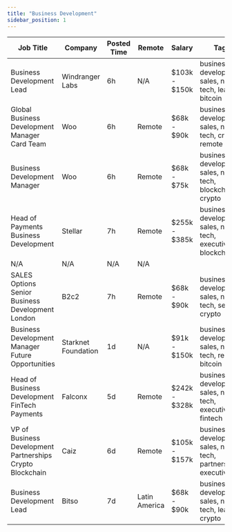 ```yaml
---
title: "Business Development"
sidebar_position: 1
---
```


| Job Title | Company | Posted Time | Remote | Salary | Tags | Apply Link |
|-----------|---------|-------------|--------|--------|------|------------|
| Business Development Lead | Windranger Labs | 6h | N/A | $103k - $150k | business development, sales, non tech, lead, bitcoin | [Apply](https://web3.career/business-development-lead-windrangerlabs/105238) |
| Global Business Development Manager Card Team | Woo | 6h | Remote | $68k - $90k | business development, sales, non tech, crypto, remote | [Apply](https://web3.career/global-business-development-manager-card-team-woo/95645) |
| Business Development Manager | Woo | 6h | Remote | $68k - $75k | business development, sales, non tech, blockchain, crypto | [Apply](https://web3.career/business-development-manager-woo/95644) |
| Head of Payments Business Development | Stellar | 7h | Remote | $255k - $385k | business development, sales, non tech, executive, blockchain | [Apply](https://web3.career/head-of-payments-business-development-stellar/97571) |
| N/A | N/A | N/A | N/A |  |  | [Apply](https://web3.career/metana) |
| SALES Options Senior Business Development London | B2c2 | 7h | Remote | $68k - $90k | business development, sales, non tech, senior, crypto | [Apply](https://web3.career/sales-options-senior-business-development-london-b2c2/104883) |
| Business Development Manager Future Opportunities | Starknet Foundation | 1d | N/A | $91k - $150k | business development, sales, non tech, remote, bitcoin | [Apply](https://web3.career/business-development-manager-future-opportunities-starknet/105163) |
| Head of Business Development FinTech Payments | Falconx | 5d | Remote | $242k - $328k | business development, sales, non tech, executive, fintech | [Apply](https://web3.career/head-of-business-development-fintech-payments-falconx/105031) |
| VP of Business Development Partnerships Crypto Blockchain | Caiz | 6d | Remote | $105k - $157k | business development, sales, non tech, partnership, executive | [Apply](https://web3.career/vp-of-business-development-partnerships-crypto-blockchain-caiz/104980) |
| Business Development Lead | Bitso | 7d | Latin America | $68k - $90k | business development, sales, non tech, lead, crypto | [Apply](https://web3.career/business-development-lead-bitso/104954) |
